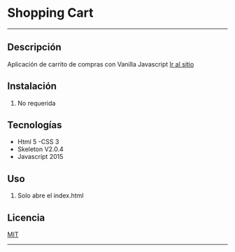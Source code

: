 # Shopping Cart
---

## Descripción

Aplicación de carrito de compras  con Vanilla Javascript
[Ir al sitio](https://FerGuevaraM95.github.io/shopping-cart/)

## Instalación

1. No requerida

## Tecnologías

- Html 5
-CSS 3
- Skeleton V2.0.4
- Javascript 2015



## Uso

1. Solo abre el index.html

## Licencia

[MIT](http://opensource.org/licenses/MIT)

---
